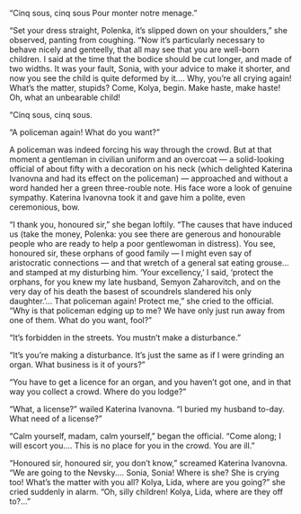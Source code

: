 “Cinq sous, cinq sous Pour monter notre menage.”

“Set your dress straight, Polenka, it’s slipped down on your shoulders,” she observed, panting from coughing. “Now it’s particularly necessary to behave nicely and genteelly, that all may see that you are well-born children. I said at the time that the bodice should be cut longer, and made of two widths. It was your fault, Sonia, with your advice to make it shorter, and now you see the child is quite deformed by it.... Why, you’re all crying again! What’s the matter, stupids? Come, Kolya, begin. Make haste, make haste! Oh, what an unbearable child!

“Cinq sous, cinq sous.

“A policeman again! What do you want?”

A policeman was indeed forcing his way through the crowd. But at that moment a gentleman in civilian uniform and an overcoat — a solid-looking official of about fifty with a decoration on his neck (which delighted Katerina Ivanovna and had its effect on the policeman) — approached and without a word handed her a green three-rouble note. His face wore a look of genuine sympathy. Katerina Ivanovna took it and gave him a polite, even ceremonious, bow.

“I thank you, honoured sir,” she began loftily. “The causes that have induced us (take the money, Polenka: you see there are generous and honourable people who are ready to help a poor gentlewoman in distress). You see, honoured sir, these orphans of good family — I might even say of aristocratic connections — and that wretch of a general sat eating grouse... and stamped at my disturbing him. ‘Your excellency,’ I said, ‘protect the orphans, for you knew my late husband, Semyon Zaharovitch, and on the very day of his death the basest of scoundrels slandered his only daughter.’... That policeman again! Protect me,” she cried to the official. “Why is that policeman edging up to me? We have only just run away from one of them. What do you want, fool?”

“It’s forbidden in the streets. You mustn’t make a disturbance.”

“It’s you’re making a disturbance. It’s just the same as if I were grinding an organ. What business is it of yours?”

“You have to get a licence for an organ, and you haven’t got one, and in that way you collect a crowd. Where do you lodge?”

“What, a license?” wailed Katerina Ivanovna. “I buried my husband to-day. What need of a license?”

“Calm yourself, madam, calm yourself,” began the official. “Come along; I will escort you.... This is no place for you in the crowd. You are ill.”

“Honoured sir, honoured sir, you don’t know,” screamed Katerina Ivanovna. “We are going to the Nevsky.... Sonia, Sonia! Where is she? She is crying too! What’s the matter with you all? Kolya, Lida, where are you going?” she cried suddenly in alarm. “Oh, silly children! Kolya, Lida, where are they off to?...”
